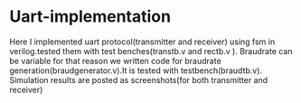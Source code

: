 # Uart-implementation
Here I implemented uart protocol(transmitter and receiver) using fsm in verilog.tested them with test benches(transtb.v and rectb.v ).
Braudrate can be variable for that reason we written code for braudrate generation(braudgenerator.v).It is tested with testbench(braudtb.v).
Simulation results are posted as screenshots(for both transmitter and receiver)
